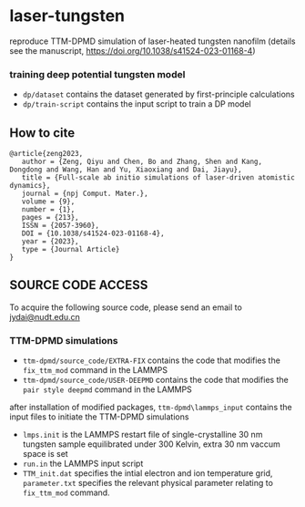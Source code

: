 # laser-tungsten

reproduce TTM-DPMD simulation of laser-heated tungsten nanofilm (details see the manuscript, https://doi.org/10.1038/s41524-023-01168-4)

### training deep potential tungsten model

- `dp/dataset` contains the dataset generated by first-principle calculations
- `dp/train-script` contains the input script to train a DP model 

## How to cite
```
@article{zeng2023,
   author = {Zeng, Qiyu and Chen, Bo and Zhang, Shen and Kang, Dongdong and Wang, Han and Yu, Xiaoxiang and Dai, Jiayu},
   title = {Full-scale ab initio simulations of laser-driven atomistic dynamics},
   journal = {npj Comput. Mater.},
   volume = {9},
   number = {1},
   pages = {213},
   ISSN = {2057-3960},
   DOI = {10.1038/s41524-023-01168-4},
   year = {2023},
   type = {Journal Article}
}
```

## SOURCE CODE  ACCESS

To acquire the following source code, please send an email to jydai@nudt.edu.cn

### TTM-DPMD simulations

- `ttm-dpmd/source_code/EXTRA-FIX` contains the code that modifies the `fix_ttm_mod` command in the LAMMPS
- `ttm-dpmd/source_code/USER-DEEPMD` contains the code that modifies the `pair style deepmd` command in the LAMMPS

after installation of modified packages, `ttm-dpmd\lammps_input` contains the input files to initiate the TTM-DPMD simulations

- `lmps.init` is the LAMMPS restart file of single-crystalline 30 nm tungsten sample equilibrated under 300 Kelvin, extra 30 nm vaccum space is set
- `run.in` the LAMMPS input script
- `TTM_init.dat` specifies the intial electron and ion temperature grid, `parameter.txt` specifies the relevant physical parameter relating to `fix_ttm_mod` command.
